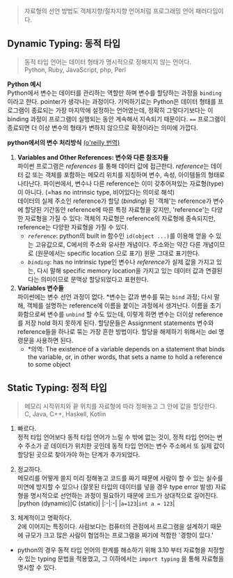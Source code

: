 > 자료형의 선언 방법도 객체지향/절차지향 언어처럼 프로그래밍 언어 패러다임이다.

## Dynamic Typing: 동적 타입

> 동적 타입 언어는 데이터 형태가 명시적으로 정해지지 않는 언어다.  
> Python, Ruby, JavaScript, php, Perl

**Python 예시**  
Python에서 변수는 데이터를 관리하는 역할만 하며 변수를 할당하는 과정을 `binding` 이라고 한다. pointer가 생각나는 과정이다. 기억하기로는 Python은 데이터 형태를 프로그램이 종료되는 가장 마지막에 설정하는 언어였는데, 정확히 그렇다기보다는 이 binding 과정이 프로그램이 실행되는 동안 계속해서 지속되기 때문이다. `==` 프로그램이 종료되면 더 이상 변수의 형태가 변하지 않으므로 확정이라는 의미에 가깝다.

**python에서의 변수 처리방식** [(o'reilly 번역)](https://www.oreilly.com/library/view/python-in-a/0596001886/ch04s03.html)  
1. **Variables and Other References: 변수와 다른 참조자들**  
파이썬 프로그램은 *references* 를 통해 데이터 값에 접근한다. *reference*는 데이터 값 또는 객체를 포함하는 메모리 위치를 지칭하며 변수, 속성, 아이템들의 형태로 나타난다. 파이썬에서, 변수나 다른 reference는 이미 갖추어져있는 자료형(type)이 아니다. (=has no intrinsic type, 비어있다는 의미로 해석)   
데이터의 실제 주소인 reference가 할당 (*binding*) 된 '객체'는 reference가 변수에 할당된 기간동안 reference에 따른 특정 자료형을 갖지만, 'reference'는 다양한 자료형을 가질 수 있다: 객체의 자료형은 reference의 자료형에 종속되지만, reference는 다양한 자료형을 가질 수 있다.
    - *`reference`*: python의 built in 함수인 `id(object ...)`를 이용해 얻을 수 있는 고유값으로, C에서의 주소와 유사한 개념이다. 주소와는 약간 다른 개념이므로 (원문에서는 specific location 으로 표기) 원문 그대로 표기한다.
    - *`binding`*: has no intrinsic type인 변수나 *reference*가 실제 값을 가지고 있는, 다시 말해 specific memory location을 가지고 있는 데이터 값과 연결된다는 의미이므로 문맥상 할당되었다고 표현한다.
2. **Variables 변수들**  
파이썬에는 변수 선언 과정이 없다. *변수는 값과 변수를 묶는 `bind` 과정; 다시 말해, 객체를 설명하는 reference에 이름을 붙이는 과정에서 생겨난다. 이름을 초기화함으로써 변수를 `unbind` 할 수도 있는데, 이렇게 하면 변수는 더이상 reference를 저장 hold 하지 못하게 된다. 할당문들은 Assignment statements 변수와 reference들을 하나로 묶는 가장 흔한 방법이다. 할당을 해제하기 위해서는 del 명령문을 사용하면 된다.
    - *의역: The existence of a variable depends on a statement that binds the variable, or, in other words, that sets a name to hold a reference to some object

## Static Typing: 정적 타입

> 메모리 시작위치와 끝 위치를 자료형에 따라 정해놓고 그 안에 값을 할당한다.  
> C, Java, C++, Haskell, Kotlin


1. 빠르다.  
정적 타입 언어보다 동적 타입 언어가 느릴 수 밖에 없는 것이, 정적 타입 언어는 변수 주소가 곧 데이터가 위치한 곳인데 동적 타입 언어는 변수 주소에서 또 실제 값이 할당된 곳으로 찾아가야 하는 단계가 추가되었다.

2. 정교하다.  
메모리를 어떻게 쓸지 미리 정해놓고 코드를 짜기 때문에 사람이 할 수 있는 실수를 미연에 방지할 수 있으나 (잘못된 타입의 데이터를 넣을 경우 type error 발생) 자료형을 명시적으로 선언하는 과정이 필요하기 때문에 코드가 상대적으로 길어진다.
    |python (dynamic)|C (static)|
    |:-|:-|
    |`a=123`|`int a = 123`|

3. 체계적이고 명확하다.  
2에 이어지는 특징이다. 사람보다는 컴퓨터의 관점에서 프로그램을 설계하기 때문에 규모가 크고 많은 사람이 협업하는 프로그램을 짜기에 적합한 '경향이 있다.'

- python의 경우 동적 타입 언어의 한계를 해소하기 위해 3.10 부터 자료형을 지정할 수 있는 typing 문법을 적용했고, 그 이하에서는 `import typing` 을 통해 자료형을 명시할 수 있다.


